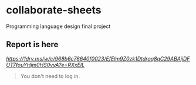 # collaborate-sheets
Programming language design final project

## Report is here
*https://1drv.ms/w/c/968b6c76640f0023/EfElm9Z0zk1Dtdraq8qC29ABAjiDFUT7fouYHjm0HS0vyA?e=RXxElL*
> You don't need to log in.

